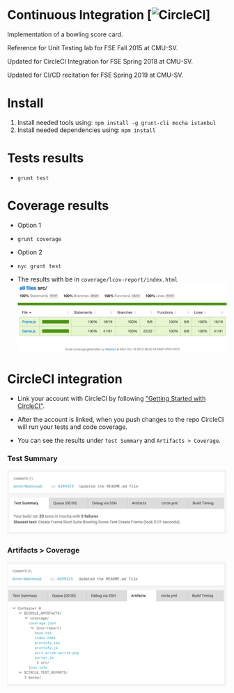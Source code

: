 Continuous Integration [![CircleCI](https://circleci.com/gh/cmusv-fse/s19-CI-CD.svg?style=svg&circle-token=0bfe9b7c8d7b3ab9399690cc3d1bd0b9231243f4)]
==============
Implementation of a bowling score card.

Reference for Unit Testing lab for FSE Fall 2015 at CMU-SV.

Updated for CircleCI Integration for FSE Spring 2018 at CMU-SV.

Updated for CI/CD recitation for FSE Spring 2019 at CMU-SV.


Install
==============
1. Install needed tools using: `npm install -g grunt-cli mocha istanbul`
2. Install needed dependencies using: `npm install`

Tests results
==============
* `grunt test`

Coverage results
==============
* Option 1 
* `grunt coverage`

* Option 2
* `nyc grunt test`

* The results with be in `coverage/lcov-report/index.html`
![Alt text](/resources/coverage.jpg)

CircleCI integration
==============

* Link your account with CircleCI by following 
["Getting Started with CircleCI"](https://circleci.com/docs/getting-started).


* After the account is linked, when you push changes to the repo CircleCI will run your tests and code coverage.

* You can see the results under `Test Summary` and `Artifacts > Coverage`.

### Test Summary
![Alt text](/resources/TestSummary.png)

### Artifacts > Coverage
![Alt text](/resources/Artifacts.png)


